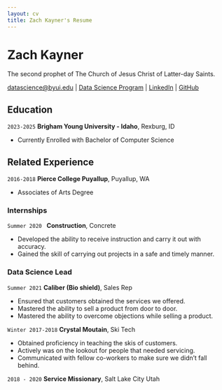 ```yaml
---
layout: cv
title: Zach Kayner's Resume
---
```

# Zach Kayner
The second prophet of The Church of Jesus Christ of Latter-day Saints.

<div id="webaddress">
<a href="datascience@byui.edu">datascience@byui.edu</a>
| <a href="https://byuidatascience.github.io/development.html">Data Science Program</a>
| <a href="https://www.linkedin.com/groups/13537407/">LinkedIn</a>
| <a href="https://github.com/byuids-resumes">GitHub</a>
</div>

<!-- https://www.monique.tech/the-art-of-markdown -->

## Education

`2023-2025`
__Brigham Young University - Idaho__, Rexburg, ID

- Currently Enrolled with Bachelor of Computer Science

## Related Experience
`2016-2018`
__Pierce College Puyallup__, Puyallup, WA

- Associates of Arts Degree

### Internships

`Summer 2020 `
__Construction__, Concrete

- Developed the ability to receive instruction and carry it out with accuracy.
- Gained the skill of carrying out projects in a safe and timely manner.

### Data Science Lead

`Summer 2021`
__Caliber (Bio shield)__, Sales Rep

- Ensured that customers obtained the services we offered.
- Mastered the ability to sell a product from door to door.
- Mastered the ability to overcome objections while selling a product.

`Winter 2017-2018`
__Crystal Moutain__, Ski Tech

- Obtained proficiency in teaching the skis of customers. 
- Actively was on the lookout for people that needed servicing.
- Communicated with fellow co-workers to make sure we didn’t fall behind.


`2018 - 2020`
__Service Missionary__, Salt Lake City Utah



<!-- ### Footer

Last updated: May 2013 -->


